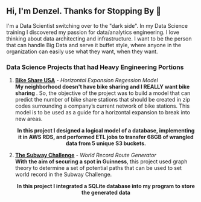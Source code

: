 <h2> Hi, I'm Denzel. Thanks for Stopping By 👋</h2> 
I'm a Data Scientist switching over to the "dark side". In my Data Science training I discovered my passion for data/analytics engineering. I love thinking about data architecting and infrastructure. I want to be the person that can handle Big Data and serve it buffet style, where anyone in the organization can easily use what they want, when they want. 

<h3>Data Science Projects that had Heavy Engineering Portions</h3>
<ol> 
  <li> 
    <b><a href="https://github.com/Williamdst/Bike-Share-USA">Bike Share USA</a></b> - <i>Horizontal Expansion Regession Model</i> 
    <br />
    <b> My neighborhood doesn't have bike sharing and I REALLY want bike sharing </b>. So, the objective of the project was to build a model that can predict the number of bike share stations that should be created in zip codes surrounding a company’s current network of bike stations. This model is to be used as a guide for a horizontal expansion to break into new areas. 
    <p align='center'><b>In this project I designed a logical model of a database, implementing it in AWS RDS, and performed ETL jobs to transfer 68GB of wrangled data from 5 unique S3 buckets.</b></p>
  </li>
  
  <li>
    <b><a href="https://github.com/Williamdst/The-Subway-Challenge">The Subway Challenge</a></b> - <i>World Record Route Generator</i>
    <br />
    <b>With the aim of securing a spot in Guinness</b>, this project used graph theory to determine a set of potential paths that can be used to set world record in the Subway Challenge.
    <p align="center"><b>In this project I integrated a SQLite database into my program to store the generated data </p>
    
</ol>

<!--
**Williamdst/williamdst** is a ✨ _special_ ✨ repository because its `README.md` (this file) appears on your GitHub profile.

Here are some ideas to get you started:

- 🔭 I’m currently working on ...
- 🌱 I’m currently learning ...
- 👯 I’m looking to collaborate on ...
- 🤔 I’m looking for help with ...
- 💬 Ask me about ...
- 📫 How to reach me: ...
- 😄 Pronouns: ...
- ⚡ Fun fact: ...
-->
